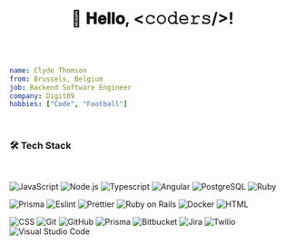<h1 align="center">
  👋 𝐇𝐞𝐥𝐥𝐨, <𝚌𝚘𝚍𝚎𝚛𝚜/>!
</h1>

<br/>
<br/>

```yaml
name: Clyde Thomson
from: Brussels, Belgium
job: Backend Software Engineer
company: Digit89
hobbies: ["Code", "Football"]
```

<br/>

### 🛠 Tech Stack

<br/>

![JavaScript](https://img.shields.io/badge/-JavaScript-05122A?style=flat&logo=javascript)
![Node.js](https://img.shields.io/badge/-Node.js-05122A?style=flat&logo=node.js)
![Typescript](https://img.shields.io/badge/-Typescript-05122A?style=flat&logo=typescript)
![Angular](https://img.shields.io/badge/-Angular-05122A?style=flat&logo=angular)
![PostgreSQL](https://img.shields.io/badge/-PostgreSQL-05122A?style=flat&logo=postgresql)
![Ruby](https://img.shields.io/badge/-Ruby-05122A?style=flat&logo=ruby)
<br/>

![Prisma](https://img.shields.io/badge/-Prisma-05122A?style=flat&logo=prisma)
![Eslint](https://img.shields.io/badge/-Eslint-05122A?style=flat&logo=eslint)
![Prettier](https://img.shields.io/badge/-Prettier-05122A?style=flat&logo=prettier)
![Ruby on Rails](https://img.shields.io/badge/-Ruby%20On%20Rails-05122A?style=flat&logo=ruby-on-rails)
![Docker](https://img.shields.io/badge/-Docker-05122A?style=flat&logo=docker)
![HTML](https://img.shields.io/badge/-HTML-05122A?style=flat&logo=HTML5)
<br/>

![CSS](https://img.shields.io/badge/-CSS-05122A?style=flat&logo=CSS3&logoColor=1572B6)
![Git](https://img.shields.io/badge/-Git-05122A?style=flat&logo=git)
![GitHub](https://img.shields.io/badge/-GitHub-05122A?style=flat&logo=github)
![Prisma](https://img.shields.io/badge/-Prisma-05122A?style=flat&logo=prisma)
![Bitbucket](https://img.shields.io/badge/-Bitbucket-05122A?style=flat&logo=bitbucket)
![Jira](https://img.shields.io/badge/-Jira-05122A?style=flat&logo=jira)
![Twilio](https://img.shields.io/badge/-Twilio-05122A?style=flat&logo=twilio)
![Visual Studio Code](https://img.shields.io/badge/-Visual%20Studio%20Code-05122A?style=flat&logo=visual-studio-code&logoColor=007ACC)
<br/>
<br/>
